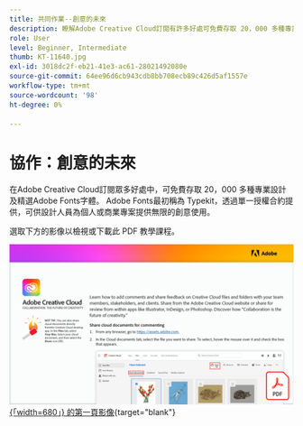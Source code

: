```yaml
---
title: 共同作業--創意的未來
description: 瞭解Adobe Creative Cloud訂閱有許多好處可免費存取 20，000 多種專業設計及精選的字體Adobe Fonts
role: User
level: Beginner, Intermediate
thumb: KT-11640.jpg
exl-id: 3018dc2f-eb21-41e3-ac61-28021492080e
source-git-commit: 64ee96d6cb943cdb8bb708ecb89c426d5af1557e
workflow-type: tm+mt
source-wordcount: '98'
ht-degree: 0%

---
```


# 協作：創意的未來

在Adobe Creative Cloud訂閱眾多好處中，可免費存取 20，000 多種專業設計及精選Adobe Fonts字體。 Adobe Fonts最初稱為 Typekit，透過單一授權合約提供，可供設計人員為個人或商業專案提供無限的創意使用。

選取下方的影像以檢視或下載此 PDF 教學課程。

[![教學課程 ](assets/Collaboration-The-Future-of-Creativity.png) {「width=680」} 的第一頁影像](assets/Collaboration-The-Future-of-Creativity.pdf){target="blank"}
